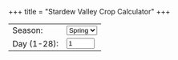 +++
title = "Stardew Valley Crop Calculator"
+++

<script src="/crops.js" async></script>

<table id="input-panel">
  <tr>
    <td><label for="season">Season:</label></td>
    <td>
      <select id="season" name="season">
        <option value="spring">Spring</option>
      </select>
    </td>
  </tr>
  <tr>
    <td><label for="day">Day (1-28):</label></td>
    <td><input type="number" id="day" name="day" min="1" max="28" value="1"/></td>
  </tr>
</table>

<table id="crop-table"></table>